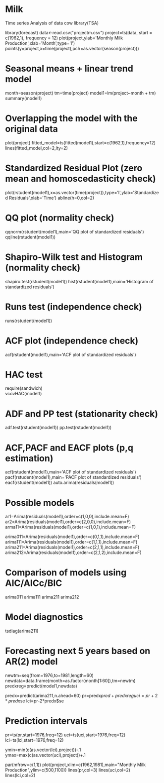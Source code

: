 # Milk
Time series Analysis of data cow
library(TSA)


library(forecast)
data<-read.csv("projectm.csv")
project=ts(data, start = c(1962,1), frequency = 12)
plot(project,ylab='Monthly Milk Production',xlab='Month',type='l')
points(y=project,x=time(project),pch=as.vector(season(project)))

# Seasonal means + linear trend model
month=season(project)
tm=time(project)
model1=lm(project~month + tm)
summary(model1)

# Overlapping the model with the original data
plot(project)
fitted_model=ts(fitted(model1),start=c(1962,1),frequency=12)
lines(fitted_model,col=2,lty=2)

# Standardized Residual Plot (zero mean and homoscedasticity check)
plot(rstudent(model1),x=as.vector(time(project)),type='l',ylab='Standardized Residuals',xlab='Time')
abline(h=0,col=2)

# QQ plot (normality check)
qqnorm(rstudent(model1),main='QQ plot of standardized residuals')
qqline(rstudent(model1))

# Shapiro-Wilk test and Histogram (normality check)
shapiro.test(rstudent(model1))
hist(rstudent(model1),main='Histogram of standardized residuals')

# Runs test (independence check)
runs(rstudent(model1))

# ACF plot (independence check)
acf(rstudent(model1),main='ACF plot of standardized residuals')

# HAC test
require(sandwich)  
vcovHAC(model1)

# ADF and PP test (stationarity check)
adf.test(rstudent(model1))
pp.test(rstudent(model1))

# ACF,PACF and EACF plots (p,q estimation)
acf(rstudent(model1),main='ACF plot of standardized residuals')
pacf(rstudent(model1),main='PACF plot of standardized residuals')
eacf(rstudent(model1))
auto.arima(residuals(model1))

# Possible models 
ar1=Arima(residuals(model1),order=c(1,0,0),include.mean=F)
ar2=Arima(residuals(model1),order=c(2,0,0),include.mean=F)
arma11=Arima(residuals(model1),order=c(1,0,1),include.mean=F)

arima011=Arima(residuals(model1),order=c(0,1,1),include.mean=F)
arima111=Arima(residuals(model1),order=c(1,1,1),include.mean=F)
arima211=Arima(residuals(model1),order=c(2,1,1),include.mean=F)
arima212=Arima(residuals(model1),order=c(2,1,2),include.mean=F)

# Comparison of models using AIC/AICc/BIC
arima011
arima111
arima211
arima212

# Model diagnostics
tsdiag(arima211)

# Forecasting next 5 years based on AR(2) model
newtm=seq(from=1976,to=1981,length=60)
newdata=data.frame(month=as.factor(month[1:60]),tm=newtm)
predxreg=predict(model1,newdata)

predx=predict(arima211,n.ahead=60)
pr=predx$pred+predxreg
uci=pr+2*predx$se
lci=pr-2*predx$se

# Prediction intervals
pr=ts(pr,start=1976,freq=12)
uci=ts(uci,start=1976,freq=12)
lci=ts(lci,start=1976,freq=12)

ymin=min(c(as.vector(lci),project))-.1
ymax=max(c(as.vector(uci),project))+.1

par(mfrow=c(1,1))
plot(project,xlim=c(1962,1981),main="Monthly Milk Production",ylim=c(500,1100))
lines(pr,col=3)
lines(uci,col=2)
lines(lci,col=2)
